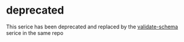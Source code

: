 # deprecated

This serice has been deprecated and replaced by the [validate-schema](../validate-schema/) serice in the same repo

